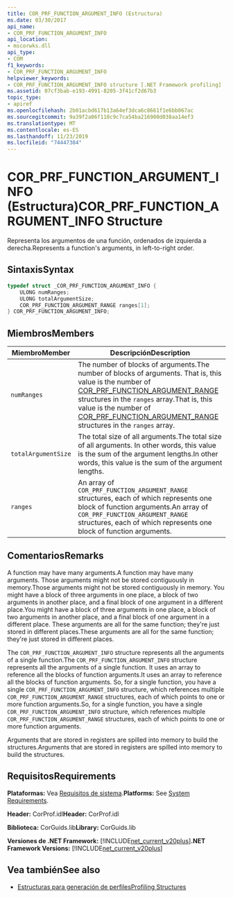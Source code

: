 ```yaml
---
title: COR_PRF_FUNCTION_ARGUMENT_INFO (Estructura)
ms.date: 03/30/2017
api_name:
- COR_PRF_FUNCTION_ARGUMENT_INFO
api_location:
- mscorwks.dll
api_type:
- COM
f1_keywords:
- COR_PRF_FUNCTION_ARGUMENT_INFO
helpviewer_keywords:
- COR_PRF_FUNCTION_ARGUMENT_INFO structure [.NET Framework profiling]
ms.assetid: 07cf3bab-e193-4991-8205-3f41cf2d67b3
topic_type:
- apiref
ms.openlocfilehash: 2b01acbd617b13a64ef3dca6c8661f1e6bb067ac
ms.sourcegitcommit: 9a39f2a06f110c9c7ca54ba216900d038aa14ef3
ms.translationtype: MT
ms.contentlocale: es-ES
ms.lasthandoff: 11/23/2019
ms.locfileid: "74447384"
---
```

# <a name="cor_prf_function_argument_info-structure"></a><span data-ttu-id="16520-102">COR_PRF_FUNCTION_ARGUMENT_INFO (Estructura)</span><span class="sxs-lookup"><span data-stu-id="16520-102">COR_PRF_FUNCTION_ARGUMENT_INFO Structure</span></span>
<span data-ttu-id="16520-103">Representa los argumentos de una función, ordenados de izquierda a derecha.</span><span class="sxs-lookup"><span data-stu-id="16520-103">Represents a function's arguments, in left-to-right order.</span></span>  
  
## <a name="syntax"></a><span data-ttu-id="16520-104">Sintaxis</span><span class="sxs-lookup"><span data-stu-id="16520-104">Syntax</span></span>  
  
```cpp  
typedef struct _COR_PRF_FUNCTION_ARGUMENT_INFO {  
    ULONG numRanges;  
    ULONG totalArgumentSize;  
    COR_PRF_FUNCTION_ARGUMENT_RANGE ranges[1];  
} COR_PRF_FUNCTION_ARGUMENT_INFO;  
```  
  
## <a name="members"></a><span data-ttu-id="16520-105">Miembros</span><span class="sxs-lookup"><span data-stu-id="16520-105">Members</span></span>  
  
|<span data-ttu-id="16520-106">Miembro</span><span class="sxs-lookup"><span data-stu-id="16520-106">Member</span></span>|<span data-ttu-id="16520-107">Descripción</span><span class="sxs-lookup"><span data-stu-id="16520-107">Description</span></span>|  
|------------|-----------------|  
|`numRanges`|<span data-ttu-id="16520-108">The number of blocks of arguments.</span><span class="sxs-lookup"><span data-stu-id="16520-108">The number of blocks of arguments.</span></span> <span data-ttu-id="16520-109">That is, this value is the number of [COR_PRF_FUNCTION_ARGUMENT_RANGE](../../../../docs/framework/unmanaged-api/profiling/cor-prf-function-argument-range-structure.md) structures in the `ranges` array.</span><span class="sxs-lookup"><span data-stu-id="16520-109">That is, this value is the number of [COR_PRF_FUNCTION_ARGUMENT_RANGE](../../../../docs/framework/unmanaged-api/profiling/cor-prf-function-argument-range-structure.md) structures in the `ranges` array.</span></span>|  
|`totalArgumentSize`|<span data-ttu-id="16520-110">The total size of all arguments.</span><span class="sxs-lookup"><span data-stu-id="16520-110">The total size of all arguments.</span></span> <span data-ttu-id="16520-111">In other words, this value is the sum of the argument lengths.</span><span class="sxs-lookup"><span data-stu-id="16520-111">In other words, this value is the sum of the argument lengths.</span></span>|  
|`ranges`|<span data-ttu-id="16520-112">An array of `COR_PRF_FUNCTION_ARGUMENT_RANGE` structures, each of which represents one block of function arguments.</span><span class="sxs-lookup"><span data-stu-id="16520-112">An array of `COR_PRF_FUNCTION_ARGUMENT_RANGE` structures, each of which represents one block of function arguments.</span></span>|  
  
## <a name="remarks"></a><span data-ttu-id="16520-113">Comentarios</span><span class="sxs-lookup"><span data-stu-id="16520-113">Remarks</span></span>  
 <span data-ttu-id="16520-114">A function may have many arguments.</span><span class="sxs-lookup"><span data-stu-id="16520-114">A function may have many arguments.</span></span> <span data-ttu-id="16520-115">Those arguments might not be stored contiguously in memory.</span><span class="sxs-lookup"><span data-stu-id="16520-115">Those arguments might not be stored contiguously in memory.</span></span> <span data-ttu-id="16520-116">You might have a block of three arguments in one place, a block of two arguments in another place, and a final block of one argument in a different place.</span><span class="sxs-lookup"><span data-stu-id="16520-116">You might have a block of three arguments in one place, a block of two arguments in another place, and a final block of one argument in a different place.</span></span> <span data-ttu-id="16520-117">These arguments are all for the same function; they're just stored in different places.</span><span class="sxs-lookup"><span data-stu-id="16520-117">These arguments are all for the same function; they're just stored in different places.</span></span>  
  
 <span data-ttu-id="16520-118">The `COR_PRF_FUNCTION_ARGUMENT_INFO` structure represents all the arguments of a single function.</span><span class="sxs-lookup"><span data-stu-id="16520-118">The `COR_PRF_FUNCTION_ARGUMENT_INFO` structure represents all the arguments of a single function.</span></span> <span data-ttu-id="16520-119">It uses an array to reference all the blocks of function arguments.</span><span class="sxs-lookup"><span data-stu-id="16520-119">It uses an array to reference all the blocks of function arguments.</span></span> <span data-ttu-id="16520-120">So, for a single function, you have a single `COR_PRF_FUNCTION_ARGUMENT_INFO` structure, which references multiple `COR_PRF_FUNCTION_ARGUMENT_RANGE` structures, each of which points to one or more function arguments.</span><span class="sxs-lookup"><span data-stu-id="16520-120">So, for a single function, you have a single `COR_PRF_FUNCTION_ARGUMENT_INFO` structure, which references multiple `COR_PRF_FUNCTION_ARGUMENT_RANGE` structures, each of which points to one or more function arguments.</span></span>  
  
 <span data-ttu-id="16520-121">Arguments that are stored in registers are spilled into memory to build the structures.</span><span class="sxs-lookup"><span data-stu-id="16520-121">Arguments that are stored in registers are spilled into memory to build the structures.</span></span>  
  
## <a name="requirements"></a><span data-ttu-id="16520-122">Requisitos</span><span class="sxs-lookup"><span data-stu-id="16520-122">Requirements</span></span>  
 <span data-ttu-id="16520-123">**Plataformas:** Vea [Requisitos de sistema](../../../../docs/framework/get-started/system-requirements.md).</span><span class="sxs-lookup"><span data-stu-id="16520-123">**Platforms:** See [System Requirements](../../../../docs/framework/get-started/system-requirements.md).</span></span>  
  
 <span data-ttu-id="16520-124">**Header:** CorProf.idl</span><span class="sxs-lookup"><span data-stu-id="16520-124">**Header:** CorProf.idl</span></span>  
  
 <span data-ttu-id="16520-125">**Biblioteca:** CorGuids.lib</span><span class="sxs-lookup"><span data-stu-id="16520-125">**Library:** CorGuids.lib</span></span>  
  
 <span data-ttu-id="16520-126">**Versiones de .NET Framework:** [!INCLUDE[net_current_v20plus](../../../../includes/net-current-v20plus-md.md)]</span><span class="sxs-lookup"><span data-stu-id="16520-126">**.NET Framework Versions:** [!INCLUDE[net_current_v20plus](../../../../includes/net-current-v20plus-md.md)]</span></span>  
  
## <a name="see-also"></a><span data-ttu-id="16520-127">Vea también</span><span class="sxs-lookup"><span data-stu-id="16520-127">See also</span></span>

- [<span data-ttu-id="16520-128">Estructuras para generación de perfiles</span><span class="sxs-lookup"><span data-stu-id="16520-128">Profiling Structures</span></span>](../../../../docs/framework/unmanaged-api/profiling/profiling-structures.md)
